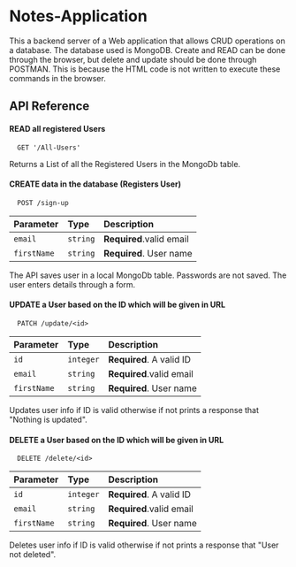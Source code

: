 # Notes-Application

This a backend server of a Web application that allows CRUD operations on a database. The database used is MongoDB.
Create and READ can be done through the browser, but delete and update should be done through POSTMAN. This is because the HTML code is not written to
execute these commands in the browser.


## API Reference

#### READ all registered Users

```http
  GET '/All-Users'
```

Returns a List of all the Registered Users in the MongoDb table.

#### CREATE data in the database (Registers User)

```http
  POST /sign-up
```

| Parameter | Type     | Description                       |
| :-------- | :------- | :-------------------------------- |
| `email `      | `string` | **Required**.valid email |
| `firstName `      | `string` | **Required**. User name |

The API saves user in a local MongoDb table. Passwords are not saved.
The user enters details through a form.

#### UPDATE a User based on the ID which will be given in URL

```http
  PATCH /update/<id>
```

| Parameter | Type     | Description                       |
| :-------- | :------- | :-------------------------------- |
| `id `      | `integer` | **Required**. A valid ID  |
| `email `      | `string` | **Required**.valid email |
| `firstName `      | `string` | **Required**. User name |

Updates user info if ID is valid otherwise if not prints a response 
that "Nothing is updated".


#### DELETE a User based on the ID which will be given in URL

```http
  DELETE /delete/<id>
```

| Parameter | Type     | Description                       |
| :-------- | :------- | :-------------------------------- |
| `id `      | `integer` | **Required**. A valid ID  |
| `email `      | `string` | **Required**.valid email |
| `firstName `      | `string` | **Required**. User name |

Deletes user info if ID is valid otherwise if not prints a response 
that "User not deleted".





